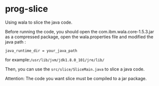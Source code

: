 # prog-slice
Using wala to slice the java code.

Before running the code, you should open the com.ibm.wala.core-1.5.3.jar as a compressed package, open the wala.properties file and modified the java path :

`java_runtime_dir = your_java_path`

for example:`/usr/lib/jvm/jdk1.8.0_101/jre/lib/`

Then, you can use the `src/slice/SliceMain.java` to slice a java code.

Attention: The code you want slice must be compiled to a jar package.

